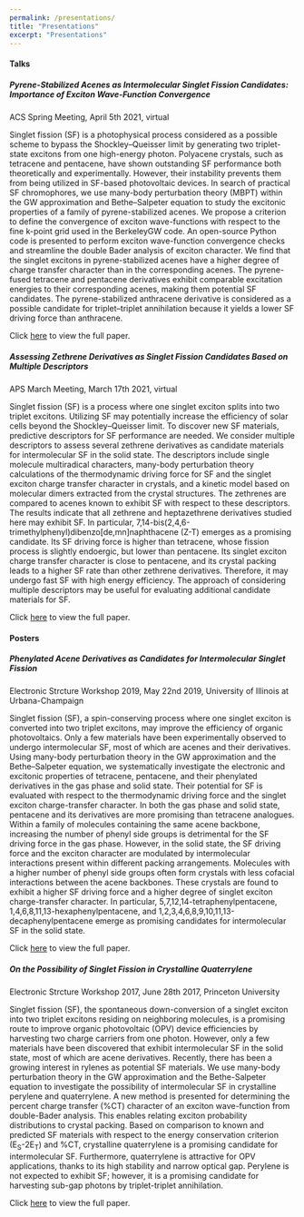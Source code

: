 ```yaml
---
permalink: /presentations/
title: "Presentations"
excerpt: "Presentations"
---
```


#### Talks

##### Pyrene-Stabilized Acenes as Intermolecular Singlet Fission Candidates: Importance of Exciton Wave-Function Convergence  
ACS Spring Meeting, April 5th 2021, virtual  

Singlet fission (SF) is a photophysical process considered as a possible scheme to bypass the Shockley–Queisser limit by generating two triplet-state excitons from one high-energy photon. Polyacene crystals, such as tetracene and pentacene, have shown outstanding SF performance both theoretically and experimentally. However, their instability prevents them from being utilized in SF-based photovoltaic devices. In search of practical SF chromophores, we use many-body perturbation theory (MBPT) within the GW approximation and Bethe–Salpeter equation to study the excitonic properties of a family of pyrene-stabilized acenes. We propose a criterion to define the convergence of exciton wave-functions with respect to the fine k-point grid used in the BerkeleyGW code. An open-source Python code is presented to perform exciton wave-function convergence checks and streamline the double Bader analysis of exciton character. We find that the singlet excitons in pyrene-stabilized acenes have a higher degree of charge transfer character than in the corresponding acenes. The pyrene-fused tetracene and pentacene derivatives exhibit comparable excitation energies to their corresponding acenes, making them potential SF candidates. The pyrene-stabilized anthracene derivative is considered as a possible candidate for triplet–triplet annihilation because it yields a lower SF driving force than anthracene.  

Click [here](https://iopscience.iop.org/article/10.1088/1361-648X/ab699e/meta) to view the full paper.  

##### Assessing Zethrene Derivatives as Singlet Fission Candidates Based on Multiple Descriptors  
APS March Meeting, March 17th 2021, virtual  

Singlet fission (SF) is a process where one singlet exciton splits into two triplet excitons. Utilizing SF may potentially increase the efficiency of solar cells beyond the Shockley–Queisser limit. To discover new SF materials, predictive descriptors for SF performance are needed. We consider multiple descriptors to assess several zethrene derivatives as candidate materials for intermolecular SF in the solid state. The descriptors include single molecule multiradical characters, many-body perturbation theory calculations of the thermodynamic driving force for SF and the singlet exciton charge transfer character in crystals, and a kinetic model based on molecular dimers extracted from the crystal structures. The zethrenes are compared to acenes known to exhibit SF with respect to these descriptors. The results indicate that all zethrene and heptazethrene derivatives studied here may exhibit SF. In particular, 7,14-bis(2,4,6-trimethylphenyl)dibenzo[de,mn]naphthacene (Z-T) emerges as a promising candidate. Its SF driving force is higher than tetracene, whose fission process is slightly endoergic, but lower than pentacene. Its singlet exciton charge transfer character is close to pentacene, and its crystal packing leads to a higher SF rate than other zethrene derivatives. Therefore, it may undergo fast SF with high energy efficiency. The approach of considering multiple descriptors may be useful for evaluating additional candidate materials for SF.  

Click [here](https://pubs.acs.org/doi/abs/10.1021/acs.jpcc.0c08160) to view the full paper.  

#### Posters  

##### Phenylated Acene Derivatives as Candidates for Intermolecular Singlet Fission  
Electronic Strcture Workshop 2019, May 22nd 2019, University of Illinois at Urbana-Champaign  

Singlet fission (SF), a spin-conserving process where one singlet exciton is converted into two triplet excitons, may improve the efficiency of organic photovoltaics. Only a few materials have been experimentally observed to undergo intermolecular SF, most of which are acenes and their derivatives. Using many-body perturbation theory in the GW approximation and the Bethe–Salpeter equation, we systematically investigate the electronic and excitonic properties of tetracene, pentacene, and their phenylated derivatives in the gas phase and solid state. Their potential for SF is evaluated with respect to the thermodynamic driving force and the singlet exciton charge-transfer character. In both the gas phase and solid state, pentacene and its derivatives are more promising than tetracene analogues. Within a family of molecules containing the same acene backbone, increasing the number of phenyl side groups is detrimental for the SF driving force in the gas phase. However, in the solid state, the SF driving force and the exciton character are modulated by intermolecular interactions present within different packing arrangements. Molecules with a higher number of phenyl side groups often form crystals with less cofacial interactions between the acene backbones. These crystals are found to exhibit a higher SF driving force and a higher degree of singlet exciton charge-transfer character. In particular, 5,7,12,14-tetraphenylpentacene, 1,4,6,8,11,13-hexaphenylpentacene, and 1,2,3,4,6,8,9,10,11,13-decaphenylpentacene emerge as promising candidates for intermolecular SF in the solid state.  

Click [here](https://pubs.acs.org/doi/abs/10.1021/acs.jpcc.8b12549) to view the full paper.  

#####  On the Possibility of Singlet Fission in Crystalline Quaterrylene  
Electronic Strcture Workshop 2017, June 28th 2017, Princeton University  

Singlet fission (SF), the spontaneous down-conversion of a singlet exciton into two triplet excitons residing on neighboring molecules, is a promising route to improve organic photovoltaic (OPV) device efficiencies by harvesting two charge carriers from one photon. However, only a few materials have been discovered that exhibit intermolecular SF in the solid state, most of which are acene derivatives. Recently, there has been a growing interest in rylenes as potential SF materials. We use many-body perturbation theory in the GW approximation and the Bethe-Salpeter equation to investigate the possibility of intermolecular SF in crystalline perylene and quaterrylene. A new method is presented for determining the percent charge transfer (%CT) character of an exciton wave-function from double-Bader analysis. This enables relating exciton probability distributions to crystal packing. Based on comparison to known and predicted SF materials with respect to the energy conservation criterion (E<sub>S</sub>-2E<sub>T</sub>) and %CT, crystalline quaterrylene is a promising candidate for intermolecular SF. Furthermore, quaterrylene is attractive for OPV applications, thanks to its high stability and narrow optical gap. Perylene is not expected to exhibit SF; however, it is a promising candidate for harvesting sub-gap photons by triplet-triplet annihilation.

Click [here](https://aip.scitation.org/doi/abs/10.1063/1.5027553) to view the full paper.  

